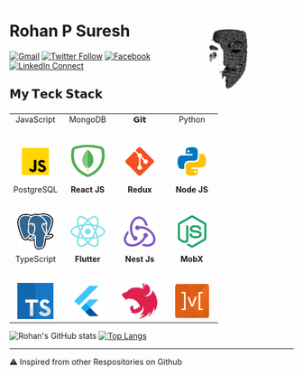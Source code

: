 <a target="_blank" href="https://github.com/rohanps630/"><img width="250" align="right" type="image/png" src="assets/001.png"></a>
# Rohan P Suresh

[![Gmail](https://img.shields.io/badge/gmail-%23B23121.svg?&style=for-the-badge&logo=gmail&logoColor=white)](mailto:rohanpsuresh@gmail.com)
[![Twitter Follow](https://img.shields.io/badge/twitter-%231DA1F2.svg?&style=for-the-badge&logo=twitter&logoColor=white)](https://twitter.com/ROHANPSURESH)
[![Facebook](https://img.shields.io/badge/Facebook-1877F2?style=for-the-badge&logo=facebook&logoColor=white)](https://www.facebook.com/rohanps630/)
[![LinkedIn Connect](https://img.shields.io/badge/linkedin-%230077B5.svg?&style=for-the-badge&logo=linkedin&logoColor=white)](https://www.linkedin.com/in/rohan-p-suresh-989300116/)
<!--[![LinkedIn Connect](https://img.shields.io/badge/WEBSITE-red)](https://amalreji-portfolio.netlify.app/)-->
<!--[![Typing SVG](https://readme-typing-svg.herokuapp.com?color=%2336BCF7&center=false&vCenter=true&width=600&lines=Hi+there+👋,+I+am+Amal+M+REJI;+Welcome+to+My+Profile!;Over+1.5+years+of+programming+experience;Always+learning+new+things+;Android++enthusiast+;MERN+Stack+Developer;Learning+Devops;Linux+Enthusiast)](https://git.io/typing-svg)-->
<!-- Working as MERN Stack Dev  at [JitTec Technology Services](http://www.jittec.com). Experimenting on Programming and Linux. Android Enthusiast,Web Dev Self-learning mor. -->

## 𝗠𝘆 𝗧𝗲𝗰𝗸 𝗦𝘁𝗮𝗰𝗸

<table>
  <tbody>
    <tr valign="top">
      <td width="25%" align="center">
        <span>JavaScript</span><br><br><br>
        <img height="64px" width="64px" src="assets/JavaScript.png">
      </td>
      <td width="25%" align="center">
        <span>MongoDB</span><br><br><br>
        <img height="64px" width="64px" src="assets/MongoDB.png">
      </td>
      <td width="25%" align="center">
        <span>𝗚𝗶𝘁</span><br><br><br>
        <img height="64px" width="64px" src="assets/Git.png">
      </td>
       <td width="25%" align="center">
        <span>Python</span><br><br><br>
        <img height="64px" width="64px" src="assets/Python.png">
      </td>        
    </tr>
    <tr valign="top">    
      <td width="25%" align="center">
        <span>PostgreSQL</span><br><br><br>
        <img height="64px" width="64px" src="assets/PostgreSQL.png">
      </td>
      <td width="25%" align="center">
      <span><b>React JS</span><br><br><br>
      <img height="64px" width="64px" src="assets/ReactJS.png"></td>
      <td width="25%" align="center">
      <span><b>Redux</span><br><br><br>
      <img height="64px" width="64px" src="assets/Redux.png"></td>
      <td width="25%" align="center">
      <span><b>Node JS</span><br><br><br>
      <img height="64px" width="64px" src="assets/NodeJS.png"></td>  
    </tr>   
      <tr valign="top">    
      <td width="25%" align="center">
        <span>TypeScript</span><br><br><br>
        <img height="64px" width="64px" src="assets/TypeScript.png">
      </td>
      <td width="25%" align="center">
      <span><b>Flutter</span><br><br><br>
      <img height="64px" width="64px" src="assets/Flutter.png"></td>
      <td width="25%" align="center">
      <span><b>Nest Js</span><br><br><br>
      <img height="64px" width="64px" src="assets/NestJS.png"></td>
      <td width="25%" align="center">
      <span><b>MobX</span><br><br><br>
      <img height="64px" width="64px" src="assets/MobX.png"></td>  
    </tr>   
  </tbody>
</table>

<!-- ![rohanps630's github stats](https://github-readme-stats.vercel.app/api?username=rohanps630&hide=["issues"]&show_icons=true&theme=dark)
[![rohanps630 GitHub Language Stats](https://github-readme-stats.vercel.app/api/top-langs/?username=rohanps630&langs_count=5&theme=tokyonight)]() -->
<!--[![Dev.to](https://github-readme-stats.vercel.app/api/pin/?username=rohanps630&repo=dev.to)](https://github.com/thepracticaldev/dev.to)-->
![Rohan's GitHub stats](https://github-readme-stats.vercel.app/api?username=rohanps630&show_icons=true&bg_color=00000000)
[![Top Langs](https://github-readme-stats.vercel.app/api/top-langs/?username=rohanps630&layout=compact)](https://github.com/anuraghazra/github-readme-stats)


---

⚠️ Inspired from other Respositories on Github
